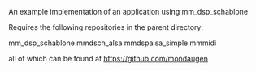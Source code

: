 An example implementation of an application using
mm_dsp_schablone

Requires the following repositories in the parent directory:

mm_dsp_schablone
mmdsch_alsa
mmdspalsa_simple
mmmidi

all of which can be found at https://github.com/mondaugen
